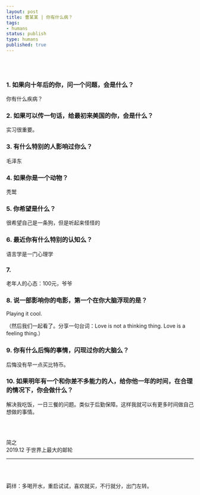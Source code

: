 ```yaml
--- 
layout: post
title: 曹某某 | 你有什么病？
tags: 
- humans
status: publish
type: humans
published: true
---
```


<br>
<br>


### 1. 如果向十年后的你，问一个问题，会是什么？

你有什么疾病？

### 2. 如果可以传一句话，给最初来美国的你，会是什么？

实习很重要。

### 3. 有什么特别的人影响过你么？

毛泽东

### 4. 如果你是一个动物？

秃鹫

### 5. 你希望是什么？

很希望自己是一条狗，但是听起来怪怪的

### 6. 最近你有什么特别的认知么？

语言学是一门心理学

### 7. 

老年人的心态：100元，爷爷

### 8. 说一部影响你的电影，第一个在你大脑浮现的是？

Playing it cool. 

（然后我们一起看了。分享一句台词：Love is not a thinking thing. Love is a feeling thing.）

### 9. 你有什么后悔的事情，闪现过你的大脑么？

后悔没有早一点买比特币。

### 10. 如果明年有一个和你差不多能力的人，给你他一年的时间，在合理的情况下，你会做什么？

解决我吃饭，一日三餐的问题。类似于后勤保障。这样我就可以有更多时间做自己想做的事情。

	
<br>
<br>

简之           
2019.12 于世界上最大的邮轮<br>




--- 

<br>
<br>

羁绊：多喝开水，重启试试，喜欢就买，不行就分，出门左转。







